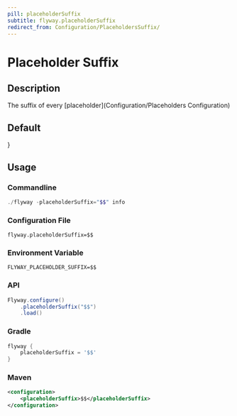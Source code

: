 ```yaml
---
pill: placeholderSuffix
subtitle: flyway.placeholderSuffix
redirect_from: Configuration/PlaceholdersSuffix/
---
```


# Placeholder Suffix

## Description
The suffix of every [placeholder](Configuration/Placeholders Configuration)

## Default
}

## Usage

### Commandline
```powershell
./flyway -placeholderSuffix="$$" info
```

### Configuration File
```properties
flyway.placeholderSuffix=$$
```

### Environment Variable
```properties
FLYWAY_PLACEHOLDER_SUFFIX=$$
```

### API
```java
Flyway.configure()
    .placeholderSuffix("$$")
    .load()
```

### Gradle
```groovy
flyway {
    placeholderSuffix = '$$'
}
```

### Maven
```xml
<configuration>
    <placeholderSuffix>$$</placeholderSuffix>
</configuration>
```

